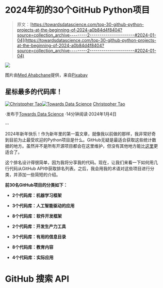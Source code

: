 # 2024年初的30个GitHub Python项目

> 原文：[https://towardsdatascience.com/top-30-github-python-projects-at-the-beginning-of-2024-a0b84d4f8404?source=collection_archive---------2-----------------------#2024-01-04](https://towardsdatascience.com/top-30-github-python-projects-at-the-beginning-of-2024-a0b84d4f8404?source=collection_archive---------2-----------------------#2024-01-04)

![](../Images/c590b667e7fb29721bf92a9886294f86.png)

图片由[Med Ahabchane](https://pixabay.com/users/simedblack-5480894/?utm_source=link-attribution&utm_medium=referral&utm_campaign=image&utm_content=4167069)提供，来自[Pixabay](https://pixabay.com//?utm_source=link-attribution&utm_medium=referral&utm_campaign=image&utm_content=4167069)

## 星标最多的代码库！

[](https://christophertao.medium.com/?source=post_page---byline--a0b84d4f8404--------------------------------)[![Christopher Tao](../Images/bea1e3c81cc62eb28bdba9275d6b326f.png)](https://christophertao.medium.com/?source=post_page---byline--a0b84d4f8404--------------------------------)[](https://towardsdatascience.com/?source=post_page---byline--a0b84d4f8404--------------------------------)[![Towards Data Science](../Images/a6ff2676ffcc0c7aad8aaf1d79379785.png)](https://towardsdatascience.com/?source=post_page---byline--a0b84d4f8404--------------------------------) [Christopher Tao](https://christophertao.medium.com/?source=post_page---byline--a0b84d4f8404--------------------------------)

·发布于[Towards Data Science](https://towardsdatascience.com/?source=post_page---byline--a0b84d4f8404--------------------------------) ·14分钟阅读·2024年1月4日

--

2024年新年快乐！作为新年里的第一篇文章，就像我以前做的那样，我非常好奇到目前为止最受欢迎的Python项目是什么。GitHub无疑是最适合获取这些统计数据的地方。虽然并不是所有开源项目都会在这里维护，但没有其他地方能比[这里](https://github.com/)更适合了。

这个排名设计得很简单，因为我将分享我的代码。现在，让我们来看一下如何用几行代码从GitHub API中获取排名列表。之后，我会用我的术语对这些项目进行分类，并添加一些简短的介绍。

**前30名GitHub项目的分类如下：**

+   **2个代码库：机器学习框架**

+   **3个代码库：人工智能驱动的应用**

+   **8个代码库：软件开发框架**

+   **2个代码库：开发生产力工具**

+   **3个代码库：有用的信息目录**

+   **8个代码库：教育内容**

+   **4个代码库：实际应用**

# GitHub 搜索 API

